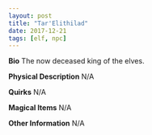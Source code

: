 ```yaml
---
layout: post
title: "Tar'Elithilad"
date: 2017-12-21
tags: [elf, npc]
---
```


**Bio** The now deceased king of the elves.

**Physical Description** N/A

**Quirks** N/A

**Magical Items** N/A

**Other Information** N/A